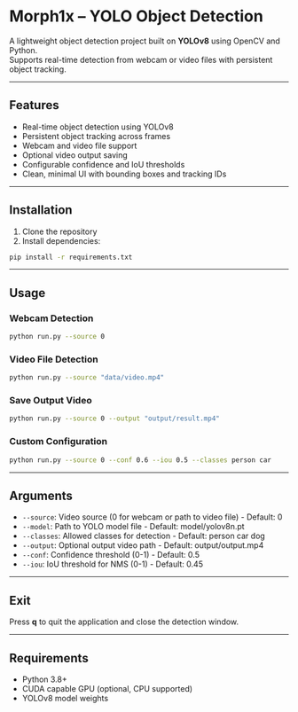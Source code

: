 # Morph1x – YOLO Object Detection

A lightweight object detection project built on **YOLOv8** using OpenCV and Python.  
Supports real-time detection from webcam or video files with persistent object tracking.

---

## Features

- Real-time object detection using YOLOv8
- Persistent object tracking across frames
- Webcam and video file support
- Optional video output saving
- Configurable confidence and IoU thresholds
- Clean, minimal UI with bounding boxes and tracking IDs

---

## Installation

1. Clone the repository
2. Install dependencies:

```bash
pip install -r requirements.txt
```

---

## Usage

### Webcam Detection

```bash
python run.py --source 0
```

### Video File Detection

```bash
python run.py --source "data/video.mp4"
```

### Save Output Video

```bash
python run.py --source 0 --output "output/result.mp4"
```

### Custom Configuration

```bash
python run.py --source 0 --conf 0.6 --iou 0.5 --classes person car
```

---

## Arguments

- `--source`: Video source (0 for webcam or path to video file) - Default: 0
- `--model`: Path to YOLO model file - Default: model/yolov8n.pt
- `--classes`: Allowed classes for detection - Default: person car dog
- `--output`: Optional output video path - Default: output/output.mp4
- `--conf`: Confidence threshold (0-1) - Default: 0.5
- `--iou`: IoU threshold for NMS (0-1) - Default: 0.45

---

## Exit

Press **q** to quit the application and close the detection window.

---

## Requirements

- Python 3.8+
- CUDA capable GPU (optional, CPU supported)
- YOLOv8 model weights